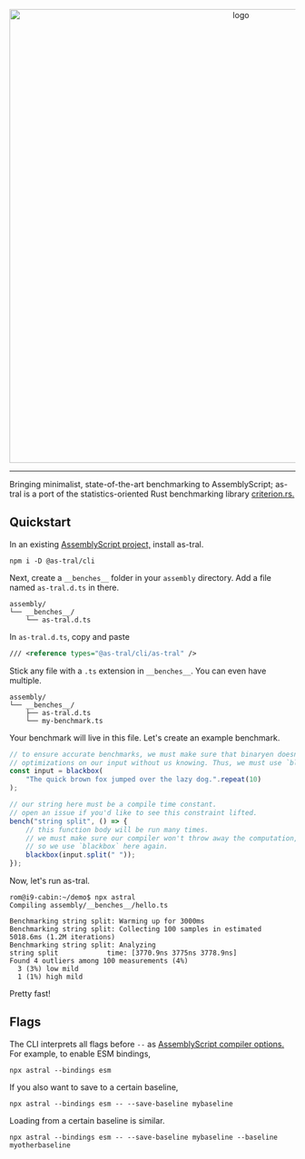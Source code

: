 <p align="center">
    <img width="800" src="https://raw.githubusercontent.com/romdotdog/as-tral/main/as-tral.svg" alt="logo">
</p>

---

Bringing minimalist, state-of-the-art benchmarking to AssemblyScript; as-tral is a port of the statistics-oriented Rust benchmarking library [criterion.rs.](https://github.com/bheisler/criterion.rs)

## Quickstart

In an existing [AssemblyScript project,](https://www.assemblyscript.org/getting-started.html) install as-tral.

```
npm i -D @as-tral/cli
```

Next, create a `__benches__` folder in your `assembly` directory. Add a file named `as-tral.d.ts` in there.

```
assembly/
└── __benches__/
    └── as-tral.d.ts
```

In `as-tral.d.ts`, copy and paste

```xml
/// <reference types="@as-tral/cli/as-tral" />
```

Stick any file with a `.ts` extension in `__benches__`. You can even have multiple.

```
assembly/
└── __benches__/
    ├── as-tral.d.ts
    └── my-benchmark.ts
```

Your benchmark will live in this file. Let's create an example benchmark.

```ts
// to ensure accurate benchmarks, we must make sure that binaryen doesn't do any sneaky
// optimizations on our input without us knowing. Thus, we must use `blackbox`.
const input = blackbox(
    "The quick brown fox jumped over the lazy dog.".repeat(10)
);

// our string here must be a compile time constant.
// open an issue if you'd like to see this constraint lifted.
bench("string split", () => {
    // this function body will be run many times.
    // we must make sure our compiler won't throw away the computation,
    // so we use `blackbox` here again.
    blackbox(input.split(" "));
});
```

Now, let's run as-tral.

```
rom@i9-cabin:~/demo$ npx astral
Compiling assembly/__benches__/hello.ts

Benchmarking string split: Warming up for 3000ms
Benchmarking string split: Collecting 100 samples in estimated 5018.6ms (1.2M iterations)
Benchmarking string split: Analyzing
string split            time: [3770.9ns 3775ns 3778.9ns]
Found 4 outliers among 100 measurements (4%)
  3 (3%) low mild
  1 (1%) high mild
```

Pretty fast!

## Flags

The CLI interprets all flags before `--` as [AssemblyScript compiler options.](https://www.assemblyscript.org/compiler.html#compiler-options) For example, to enable ESM bindings,

```
npx astral --bindings esm
```

If you also want to save to a certain baseline,

```
npx astral --bindings esm -- --save-baseline mybaseline
```

Loading from a certain baseline is similar.

```
npx astral --bindings esm -- --save-baseline mybaseline --baseline myotherbaseline
```
